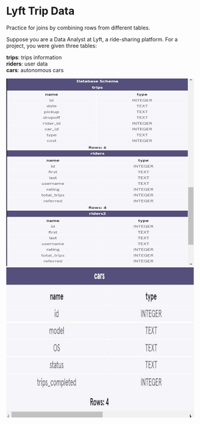 <h1>Lyft Trip Data</h1>
Practice for joins by combining rows from different tables.

Suppose you are a Data Analyst at Lyft, a ride-sharing platform. For a project, you were given three tables:

<b>trips</b>: trips information<br>
<b>riders</b>: user data<br>
<b>cars</b>: autonomous cars

<img src = "LyftDBSchemaOne.JPG" alt = "Lyft Database Schema Image One" width = "500" height = "500">
<img src = "LyftDBSchemaTwo.JPG" alt = "Lyft Database Schema Image Two" width = "500" height = "400">
